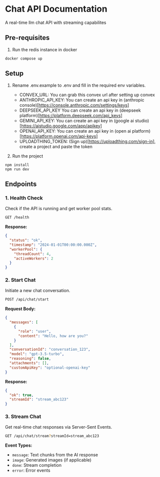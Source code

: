 # Chat API Documentation

A real-time llm chat API with streaming capabilites

## Pre-requisites

1. Run the redis instance in docker

```
docker compose up
```

## Setup

1. Rename .env.example to .env and fill in the required env variables.

   - CONVEX_URL: You can grab this convex url after setting up convex
   - ANTHROPIC_API_KEY: You can create an api key in (anthropic console)[https://console.anthropic.com/settings/keys]
   - DEEPSEEK_API_KEY You can create an api key in (deepseek platform)[https://platform.deepseek.com/api_keys]
   - GEMINI_API_KEY: You can create an api key in (google ai studio)[https://aistudio.google.com/app/apikey]
   - OPENAI_API_KEY: You can create an api key in (open ai platform)[https://platform.openai.com/api-keys]
   - UPLOADTHING_TOKEN: (Sign up)[https://uploadthing.com/sign-in], create a project and paste the token

2. Run the project

```
npm install
npm run dev
```

## Endpoints

### 1. Health Check

Check if the API is running and get worker pool stats.

```bash
GET /health
```

**Response:**

```json
{
  "status": "ok",
  "timestamp": "2024-01-01T00:00:00.000Z",
  "workerPool": {
    "threadCount": 4,
    "activeWorkers": 2
  }
}
```

### 2. Start Chat

Initiate a new chat conversation.

```bash
POST /api/chat/start
```

**Request Body:**

```json
{
  "messages": [
    {
      "role": "user",
      "content": "Hello, how are you?"
    }
  ],
  "conversationId": "conversation_123",
  "model": "gpt-3.5-turbo",
  "reasoning": false,
  "attachments": [],
  "customApiKey": "optional-openai-key"
}
```

**Response:**

```json
{
  "ok": true,
  "streamId": "stream_abc123"
}
```

### 3. Stream Chat

Get real-time chat responses via Server-Sent Events.

```bash
GET /api/chat/stream?streamId=stream_abc123
```

**Event Types:**

- `message`: Text chunks from the AI response
- `image`: Generated images (if applicable)
- `done`: Stream completion
- `error`: Error events
